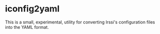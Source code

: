 iconfig2yaml
============

This is a small, experimental, utility for converting Irssi's configuration
files into the YAML format.
